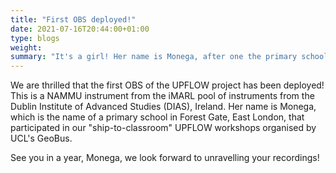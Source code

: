 ```yaml
---
title: "First OBS deployed!"
date: 2021-07-16T20:44:00+01:00
type: blogs
weight: 
summary: "It's a girl! Her name is Monega, after one the primary schools that participated in our workshops. "
---
```

We are thrilled that the first OBS of the UPFLOW project has been deployed! This is a NAMMU instrument from the iMARL pool of instruments from the Dublin Institute of Advanced Studies (DIAS), Ireland. Her name is Monega, which is the name of a primary school in Forest Gate, East London, that participated in our "ship-to-classroom" UPFLOW workshops organised by UCL's GeoBus. 

See you in a year, Monega, we look forward to unravelling your recordings! 
